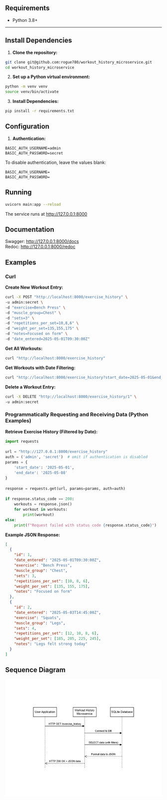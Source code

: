 ## Requirements
- Python 3.8+
---
## Install Dependencies
1. **Clone the repository:**  
```bash
git clone git@github.com:rogue780/workout_history_microservice.git
cd workout_history_microservice
```
2. **Set up a Python virtual environment:**
```bash
python -m venv venv
source venv/bin/activate
```
3. **Install Dependencies:**
```bash
pip install -r requirements.txt
```
## Configuration
1. **Authentication:**
```dotenv
BASIC_AUTH_USERNAME=admin
BASIC_AUTH_PASSWORD=secret
```
To disable authentication, leave the values blank:
```dotenv
BASIC_AUTH_USERNAME=
BASIC_AUTH_PASSWORD=
```
## Running
```bash
uvicorn main:app --reload
```
The service runs at http://127.0.0.1:8000
## Documentation
Swagger: http://127.0.0.1:8000/docs  
Redoc: http://127.0.0.1:8000/redoc  

## Examples
### Curl
**Create New Workout Entry:**
```bash
curl -X POST "http://localhost:8000/exercise_history" \
-u admin:secret \
-d "exercise=Bench Press" \
-d "muscle_group=Chest" \
-d "sets=3" \
-d "repetitions_per_set=10,8,6" \
-d "weight_per_set=135,155,175" \
-d "notes=Focused on form" \
-d "date_entered=2025-05-01T09:30:00Z"
```
**Get All Workouts:**
```bash
curl "http://localhost:8000/exercise_history"
```
**Get Workouts with Date Filtering:**
```bash
curl "http://localhost:8000/exercise_history?start_date=2025-05-01&end_date=2025-05-08"
```
**Delete a Workout Entry:**
```bash
curl -X DELETE "http://localhost:8000/exercise_history/1" \
-u admin:secret
```

### Programmatically Requesting and Receiving Data (Python Examples)
**Retrieve Exercise History (Filtered by Date):**
```python
import requests

url = "http://127.0.0.1:8000/exercise_history"
auth = ('admin', 'secret')  # omit if authentication is disabled
params = {
    'start_date': '2025-05-01',
    'end_date': '2025-05-08'
}

response = requests.get(url, params=params, auth=auth)

if response.status_code == 200:
    workouts = response.json()
    for workout in workouts:
        print(workout)
else:
    print(f"Request failed with status code {response.status_code}")
```

**Example JSON Response:**
```json
[
  {
    "id": 1,
    "date_entered": "2025-05-01T09:30:00Z",
    "exercise": "Bench Press",
    "muscle_group": "Chest",
    "sets": 3,
    "repetitions_per_set": [10, 8, 6],
    "weight_per_set": [135, 155, 175],
    "notes": "Focused on form"
  },
  {
    "id": 2,
    "date_entered": "2025-05-03T14:45:00Z",
    "exercise": "Squats",
    "muscle_group": "Legs",
    "sets": 4,
    "repetitions_per_set": [12, 10, 8, 6],
    "weight_per_set": [185, 205, 225, 245],
    "notes": "Legs felt strong today"
  }
]
```

## Sequence Diagram

![image](https://raw.githubusercontent.com/rogue780/workout_history_microservice/refs/heads/main/sequence_diagram.png)


